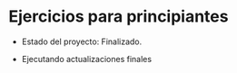 <h1>Ejercicios para principiantes</h1>

- Estado del proyecto: Finalizado.

- Ejecutando actualizaciones finales
